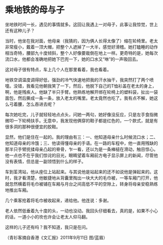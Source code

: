 # 乘地铁的母与子

坐地铁时间一长，遇见的事情就多。这回让我遇上一对母子，此事让我惊觉，世上还有这种儿子？ 

当时，他坐在我对面，他母亲（我猜的，因为俩人长得太像了）缩在轮椅里。老太非常瘦小，戴着一顶大帽，把整个人遮掉了一大半，感觉好滑稽。她打瞌睡的动作相当奇特，腰部九十度倾斜，整个人好像要栽倒在地上一样。更奇特的是，她每次流口水，他都会准确地把她下巴兜一下，她的口水又“咻”的一声吸回去。 

这对母子很有特点，车上几个人在那里看着，我也看着。 

地铁空调温度调得好低，强劲的冷气快速地把我的汗水抽干，我突然打了两个喷嚏。没错，我看见他朝我笑了一下，然后，他脱下自己的T恤衫盖在老太的身上，啊，他是残疾人。他缺了半只手臂。他熟练地解开绑在轮椅上的塑料袋，扯出一袋面包，然后撕成一条一条，放入老太的嘴里。老太竟然也吃了。我有点不解，她这么弓着腰，怎么吞进去呢？ 

每次她吃完，儿子就轻轻地点点头，问她一两句，她好像没反应，只是左手食指微微叩一下轮椅扶手。无意中，我发现他俩穿的鞋子都是红色的，一个款式，就是有很多洞的那种很便宜的胶鞋。 

显然，他们是住在一起的。我的理由有三：一、他知道母亲什么时候流口水；二、他知道母亲的冷饿；三、他读得懂母亲的手语。在一路的车程中，他一直用残缺的那半只手臂抚揉母亲凸起的脊骨，乍一看，还以为是一条棒槌在滑动，触目惊心。他一点也不在乎我们惊诧的目光，眼睛望着车厢前方电子显示屏上的新闻，尽管他没有表情，但总是一副领悟到什么的样子。 

车到荃湾站，他从座位上站起来。与其说他是站起来的还不如说他是弹起来的。这时，我才看清楚，他敏捷地从背囊里掏出一块大大的毛巾被，一等车厢门打开，他就忽然横着将毛巾被铺在车厢与月台之间高低不平的空隙上，转身将母亲安稳熟练地推出车厢。 

几个乘客抢着将毛巾被收起来，递给他。他连说：多谢。 

老人依然低垂着九十度的头，一动也没动。我回头仔细看去，真的是，如果不小心的话，一道小小的坎也许会让老太人仰马翻。 

这样的儿子还有吗？我不知道，我只是在问。 

（青衫客摘自香港《文汇报》2011年9月11日 图/蓝眉）